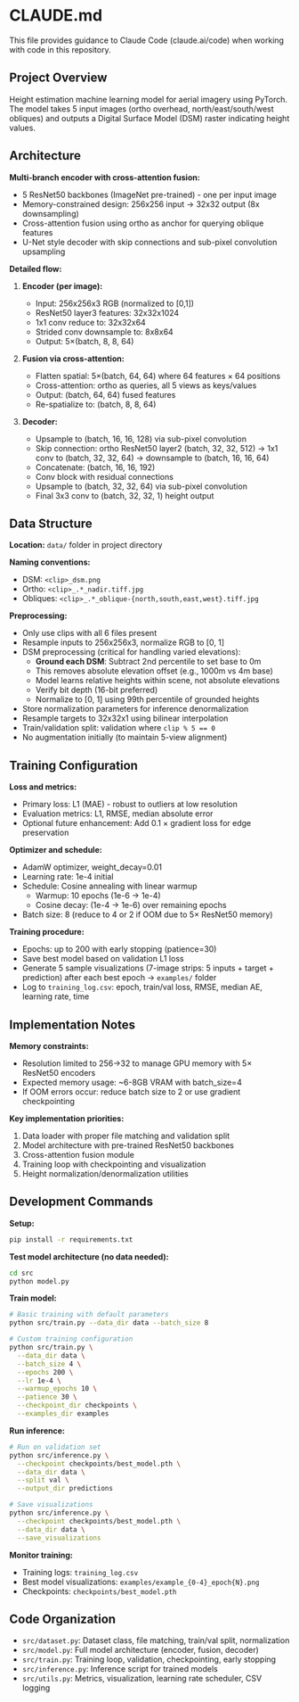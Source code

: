 # CLAUDE.md

This file provides guidance to Claude Code (claude.ai/code) when working with code in this repository.

## Project Overview

Height estimation machine learning model for aerial imagery using PyTorch. The model takes 5 input images (ortho overhead, north/east/south/west obliques) and outputs a Digital Surface Model (DSM) raster indicating height values.

## Architecture

**Multi-branch encoder with cross-attention fusion:**
- 5 ResNet50 backbones (ImageNet pre-trained) - one per input image
- Memory-constrained design: 256x256 input → 32x32 output (8x downsampling)
- Cross-attention fusion using ortho as anchor for querying oblique features
- U-Net style decoder with skip connections and sub-pixel convolution upsampling

**Detailed flow:**
1. **Encoder (per image):**
   - Input: 256x256x3 RGB (normalized to [0,1])
   - ResNet50 layer3 features: 32x32x1024
   - 1x1 conv reduce to: 32x32x64
   - Strided conv downsample to: 8x8x64
   - Output: 5×(batch, 8, 8, 64)

2. **Fusion via cross-attention:**
   - Flatten spatial: 5×(batch, 64, 64) where 64 features × 64 positions
   - Cross-attention: ortho as queries, all 5 views as keys/values
   - Output: (batch, 64, 64) fused features
   - Re-spatialize to: (batch, 8, 8, 64)

3. **Decoder:**
   - Upsample to (batch, 16, 16, 128) via sub-pixel convolution
   - Skip connection: ortho ResNet50 layer2 (batch, 32, 32, 512) → 1x1 conv to (batch, 32, 32, 64) → downsample to (batch, 16, 16, 64)
   - Concatenate: (batch, 16, 16, 192)
   - Conv block with residual connections
   - Upsample to (batch, 32, 32, 64) via sub-pixel convolution
   - Final 3x3 conv to (batch, 32, 32, 1) height output

## Data Structure

**Location:** `data/` folder in project directory

**Naming conventions:**
- DSM: `<clip>_dsm.png`
- Ortho: `<clip>_.*_nadir.tiff.jpg`
- Obliques: `<clip>_.*_oblique-{north,south,east,west}.tiff.jpg`

**Preprocessing:**
- Only use clips with all 6 files present
- Resample inputs to 256x256x3, normalize RGB to [0, 1]
- DSM preprocessing (critical for handling varied elevations):
  - **Ground each DSM**: Subtract 2nd percentile to set base to 0m
  - This removes absolute elevation offset (e.g., 1000m vs 4m base)
  - Model learns relative heights within scene, not absolute elevations
  - Verify bit depth (16-bit preferred)
  - Normalize to [0, 1] using 99th percentile of grounded heights
- Store normalization parameters for inference denormalization
- Resample targets to 32x32x1 using bilinear interpolation
- Train/validation split: validation where `clip % 5 == 0`
- No augmentation initially (to maintain 5-view alignment)

## Training Configuration

**Loss and metrics:**
- Primary loss: L1 (MAE) - robust to outliers at low resolution
- Evaluation metrics: L1, RMSE, median absolute error
- Optional future enhancement: Add 0.1 × gradient loss for edge preservation

**Optimizer and schedule:**
- AdamW optimizer, weight_decay=0.01
- Learning rate: 1e-4 initial
- Schedule: Cosine annealing with linear warmup
  - Warmup: 10 epochs (1e-6 → 1e-4)
  - Cosine decay: (1e-4 → 1e-6) over remaining epochs
- Batch size: 8 (reduce to 4 or 2 if OOM due to 5× ResNet50 memory)

**Training procedure:**
- Epochs: up to 200 with early stopping (patience=30)
- Save best model based on validation L1 loss
- Generate 5 sample visualizations (7-image strips: 5 inputs + target + prediction) after each best epoch → `examples/` folder
- Log to `training_log.csv`: epoch, train/val loss, RMSE, median AE, learning rate, time

## Implementation Notes

**Memory constraints:**
- Resolution limited to 256→32 to manage GPU memory with 5× ResNet50 encoders
- Expected memory usage: ~6-8GB VRAM with batch_size=4
- If OOM errors occur: reduce batch size to 2 or use gradient checkpointing

**Key implementation priorities:**
1. Data loader with proper file matching and validation split
2. Model architecture with pre-trained ResNet50 backbones
3. Cross-attention fusion module
4. Training loop with checkpointing and visualization
5. Height normalization/denormalization utilities

## Development Commands

**Setup:**
```bash
pip install -r requirements.txt
```

**Test model architecture (no data needed):**
```bash
cd src
python model.py
```

**Train model:**
```bash
# Basic training with default parameters
python src/train.py --data_dir data --batch_size 8

# Custom training configuration
python src/train.py \
  --data_dir data \
  --batch_size 4 \
  --epochs 200 \
  --lr 1e-4 \
  --warmup_epochs 10 \
  --patience 30 \
  --checkpoint_dir checkpoints \
  --examples_dir examples
```

**Run inference:**
```bash
# Run on validation set
python src/inference.py \
  --checkpoint checkpoints/best_model.pth \
  --data_dir data \
  --split val \
  --output_dir predictions

# Save visualizations
python src/inference.py \
  --checkpoint checkpoints/best_model.pth \
  --data_dir data \
  --save_visualizations
```

**Monitor training:**
- Training logs: `training_log.csv`
- Best model visualizations: `examples/example_{0-4}_epoch{N}.png`
- Checkpoints: `checkpoints/best_model.pth`

## Code Organization

- `src/dataset.py`: Dataset class, file matching, train/val split, normalization
- `src/model.py`: Full model architecture (encoder, fusion, decoder)
- `src/train.py`: Training loop, validation, checkpointing, early stopping
- `src/inference.py`: Inference script for trained models
- `src/utils.py`: Metrics, visualization, learning rate scheduler, CSV logging
